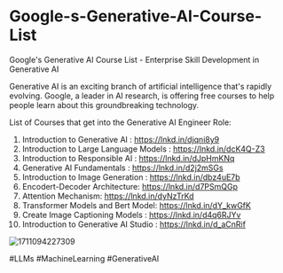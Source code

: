 # Google-s-Generative-AI-Course-List
Google's Generative AI Course List - Enterprise Skill Development in Generative AI

Generative AI is an exciting branch of artificial intelligence that's rapidly evolving. Google, a leader in AI research, is offering free courses to help people learn about this groundbreaking technology.

List of Courses that get into the Generative AI Engineer Role:

1. Introduction to Generative AI : https://lnkd.in/djqni8y9
2. Introduction to Large Language Models : https://lnkd.in/dcK4Q-Z3
3. Introduction to Responsible AI : https://lnkd.in/dJpHmKNq
4. Generative AI Fundamentals : https://lnkd.in/d2j2mSGs
5. Introduction to Image Generation : https://lnkd.in/dbz4uE7b
6. Encodert-Decoder Architecture: https://lnkd.in/d7PSmQGp
7. Attention Mechanism: https://lnkd.in/dyNzTrKd
8. Transformer Models and Bert Model: https://lnkd.in/dY_kwGfK
9. Create Image Captioning Models : https://lnkd.in/d4q6RJYv
10. Introduction to Generative AI Studio : https://lnkd.in/d_aCnRif

![1711094227309](https://github.com/laxdippatel/Google-s-Generative-AI-Course-List/assets/102856079/26dc4522-fefb-4084-8921-5e092ef368cd)

#LLMs #MachineLearning #GenerativeAI
